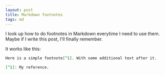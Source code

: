 ```yaml
---
layout: post
title: Markdown footnotes
tags: md
---
```


I look up how to do footnotes in Markdown everytime I need to use them. Maybe if I write this post, I'll finally remember.

It works like this:

```md
Here is a simple footnote[^1]. With some additional text after it.

[^1]: My reference.
```

